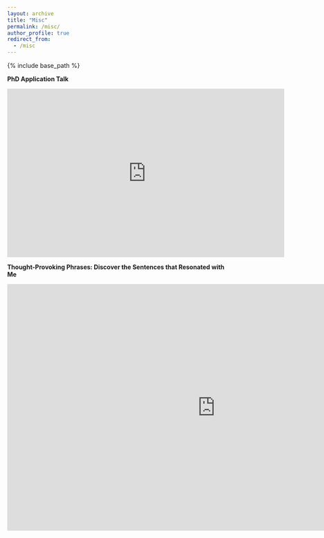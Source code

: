 ```yaml
---
layout: archive
title: "Misc"
permalink: /misc/
author_profile: true
redirect_from:
  - /misc
---
```


{% include base_path %}

**PhD Application Talk**

<iframe src="https://docs.google.com/presentation/d/e/2PACX-1vQAR6NP8it32OECRJfszfmo5OkK8RzLSKdtMsbCFqEeTtndpvS4lPA5om3v8D_IulGap1fK_77v_cPF/embed?start=false&loop=false&delayms=3000" frameborder="0" width="640" height="389" allowfullscreen="true" mozallowfullscreen="true" webkitallowfullscreen="true"></iframe>


**Thought-Provoking Phrases: Discover the Sentences that Resonated with Me**

<iframe src="https://docs.google.com/presentation/d/e/2PACX-1vTVzNcsfPKt3NKafNEdKpp4SufyGU4B_wpVzwF_gJne_NaLg5j2nfAz2aGb8EfBakt3ZQFKyGrwWy4V/embed?start=false&loop=false&delayms=3000" frameborder="0" width="960" height="569" allowfullscreen="true" mozallowfullscreen="true" webkitallowfullscreen="true"></iframe>
